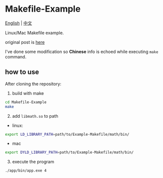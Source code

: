 Makefile-Example
================

[English](README.md) | [中文](README-zh.md)

Linux/Mac Makefile example.

original post is [here](http://cognitivewaves.wordpress.com/makefiles/)

I've done some modification so **Chinese** info is echoed while executing `make` command.

## how to use

After cloning the repository:

1. build with make

```bash
cd Makefile-Example
make
```

2. add `libmath.so` to path

* linux:

```bash
export LD_LIBRARY_PATH=path/to/Example-Makefile/math/bin/
```

* mac

```bash
export DYLD_LIBRARY_PATH=path/to/Example-Makefile/math/bin/
```

3. execute the program

```bash
./app/bin/app.exe 4
```
